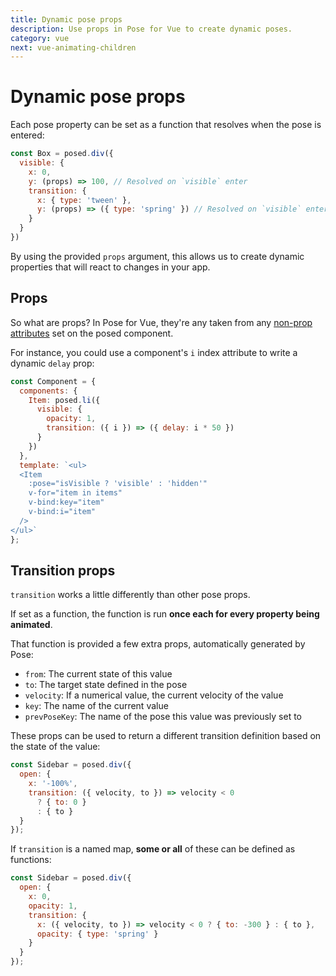```yaml
---
title: Dynamic pose props
description: Use props in Pose for Vue to create dynamic poses.
category: vue
next: vue-animating-children
---
```


# Dynamic pose props

Each pose property can be set as a function that resolves when the pose is entered:

```javascript
const Box = posed.div({
  visible: {
    x: 0,
    y: (props) => 100, // Resolved on `visible` enter
    transition: {
      x: { type: 'tween' },
      y: (props) => ({ type: 'spring' }) // Resolved on `visible` enter
    }
  }
})
```

By using the provided `props` argument, this allows us to create dynamic properties that will react to changes in your app.

<TOC />

## Props

So what are props? In Pose for Vue, they're any taken from any [non-prop attributes](https://vuejs.org/v2/guide/components-props.html#Non-Prop-Attributes) set on the posed component.

For instance, you could use a component's `i` index attribute to write a dynamic `delay` prop:

```javascript
const Component = {
  components: {
    Item: posed.li({
      visible: {
        opacity: 1,
        transition: ({ i }) => ({ delay: i * 50 })
      }
    })
  },
  template: `<ul>
  <Item
    :pose="isVisible ? 'visible' : 'hidden'"
    v-for="item in items"
    v-bind:key="item"
    v-bind:i="item"
  />
</ul>`
};
```

<CodeSandbox id="v1vx1y2yz0" height="500" vue />

## Transition props

`transition` works a little differently than other pose props.

If set as a function, the function is run **once each for every property being animated**.

That function is provided a few extra props, automatically generated by Pose:

- `from`: The current state of this value
- `to`: The target state defined in the pose
- `velocity`: If a numerical value, the current velocity of the value
- `key`: The name of the current value
- `prevPoseKey`: The name of the pose this value was previously set to

These props can be used to return a different transition definition based on the state of the value:

```javascript
const Sidebar = posed.div({
  open: {
    x: '-100%',
    transition: ({ velocity, to }) => velocity < 0
      ? { to: 0 }
      : { to }
  }
});
```

If `transition` is a named map, **some or all** of these can be defined as functions:

```javascript
const Sidebar = posed.div({
  open: {
    x: 0,
    opacity: 1,
    transition: {
      x: ({ velocity, to }) => velocity < 0 ? { to: -300 } : { to },
      opacity: { type: 'spring' }
    }
  }
});
```
